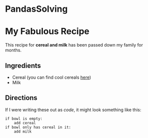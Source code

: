 # PandasSolving
<!-- 

Copy this code into a text editor with Markdown preview,
OR, you can use Dillinger (https://dillinger.io).

Rewrite this HTML as Markdown.
Take note of:
- How much less code you are writing.
- How readable Markdown vs. HTML is.

Once you're done, go ahead and submit.
You don't need to paste the code back in here.

-->

<h1>My Fabulous Recipe</h1>

<p>This recipe for <strong>cereal and milk</strong> has been passed down my family for months.</p>

<h2>Ingredients</h2>

<ul>
    <li>Cereal (you can find cool cereals <a href="www.example.com/coolcereals">here</a>)</li>
    <li>Milk</li>
</ul>

<h2>Directions</h2>

<p>If I were writing these out as <em>code</em>, it might look something like this:</p>

<pre><code>if bowl is empty:
    add cereal
if bowl only has cereal in it:
    add milk
</code></pre>
</body>
